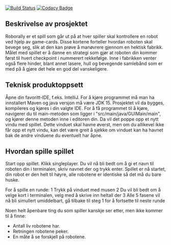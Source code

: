[![Build Status](https://travis-ci.com/inf112-v21/Trivial-Solution.svg?branch=master)](https://travis-ci.com/inf112-v21/Trivial-Solution) [![Codacy Badge](https://app.codacy.com/project/badge/Grade/59c74c9604594cb0a07585f2dd1d4f45)](https://www.codacy.com/gh/inf112-v21/Trivial-Solution/dashboard?utm_source=github.com&amp;utm_medium=referral&amp;utm_content=inf112-v21/Trivial-Solution&amp;utm_campaign=Badge_Grade)

## Beskrivelse av prosjektet
Roborally er et spill som går ut på at hver spiller skal kontrollere en robot ved hjelp av game-cards. Disse kortene forteller hvordan roboten skal bevege seg, slik at den kan prøve å manøvrere gjennom en hektisk fabrikk. Målet med spillet er å danne en strategi som gjør at roboten din kommer først til hvert checkpoint i nummerert rekkefølge. Inne i fabrikken venter også flere hinder, blant annet lasere, hull og bevegende samlebånd som er med på å gjøre det hele en god del vanskeligere.

## Teknisk produktoppsett
Åpne din favoritt-IDE, f.eks. IntelliJ. For å kjøre programmet må man ha innstallert Maven og java versjon må være JDK 15.
Prosjektet vil da bygges, kompileres og kjøres i din valgte IDE. For å få programmet til å kjøre, navigerer du til main-metoden som ligger i  "src/main/java/GUIMain/main", og kjører denne metoden inne i editoren din. Da vil det poppe opp et nytt vindu med spillet. Dette vinduet skal havne øverst, men om du allikevel ikke får opp et nytt vindu, kan det være greit å sjekke om vinduet kan ha havnet bak de andre vinduene du eventuelt har åpne.

## Hvordan spille spillet
Start opp spillet. Klikk singleplayer. Du vil nå bli bedt om å gi et navn til roboten din i terminalen, skriv navnet der og trykk enter. 
Spillet er nå startet, din robot er den helt til høyre, alle robotene er identiske så det må du bare huske. 

For å spille en runde:
1 Trykk på vinduet med musen
2 Du vil bli bedt om å velge kort i terminalen, velg med å skrive inn heltall der
3 Alle 5 fasene vil nå bli simullert umiddelbart, gå tilbake til steg 1 for å fortsette til neste runde

Noen helt åpenbare ting du som spiller kanskje ser etter, men ikke kommer til å finne:
- Antall liv robotene har.
- Retningen robotene peker.
- En måte å se forskjell på robotene.
